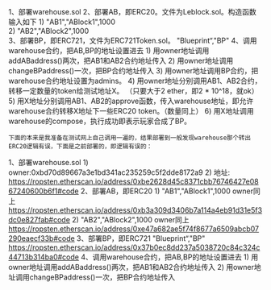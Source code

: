 1、部署warehouse.sol 
2、部署AB，即ERC20。文件为Leblock.sol。构造函数输入如下
    1) "AB1","ABlock1",1000    
    2) "AB2","ABlock2",1000  
3、部署BP，即ERC721，文件为ERC721Token.sol。
    "Blueprint“,"BP"
4、调用warehouse合约，把AB,BP的地址设置进去
    1) 用owner地址调用addABaddress()两次，把AB1和AB2合约地址传入
    2) 用owner地址调用changeBPaddress()一次，把BP合约地址传入
    3) 用owner地址调用BP合约，把warehouse合约地址设置为admins。
    4) 用owner地址分别调用AB1、AB2合约，转移一定数量的token给测试地址X。 （只要大于2 ether，即2 * 10^18，就ok）
    5) 用X地址分别调用AB1、AB2的approve函数，传入warehouse地址，即允许warehouse合约转移X地址下一些ERC20 token。（数量同上）
    6) 用X地址调用warehouse的compose，执行成功即表示玩家合成了BP。

    




    下面的本来是我准备在测试网上自己调用一遍的，结果部署到一般发现warehouse那个转出ERC20逻辑有误，下面是之前部署的，即逻辑有误的：
1、部署warehouse.sol 
    1) owner:0xbd70d89667a3e1bd341ac235259c5f2dde8172a9
    2) 地址: https://ropsten.etherscan.io/address/0xbe2628d45c8371cbb76746427e0867240600b6f1#code
2、部署AB，即ERC20
    1) "AB1","ABlock1",1000     owner同上   https://ropsten.etherscan.io/address/0xb3a309d3406b7a114a4eb91d31e5f3dc0e827fab#code
    2) "AB2","ABlock2",1000     owner同上   https://ropsten.etherscan.io/address/0xe47a682ae5f74f8677a6509abcb07290eaecf33b#code
3、部署BP，即ERC721
    "Blueprint“,"BP"            https://ropsten.etherscan.io/address/0x37b0ec8dd237a5038720c84c324c44713b314ba0#code
4、调用warehouse合约，把AB,BP的地址设置进去
    1) 用owner地址调用addABaddress()两次，把AB1和AB2合约地址传入
    2) 用owner地址调用changeBPaddress()一次，把BP合约地址传入
    
